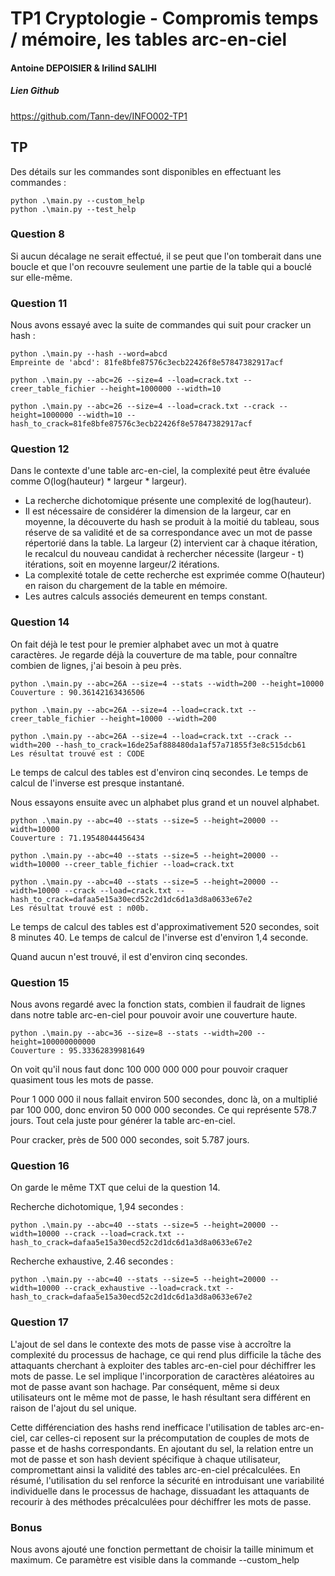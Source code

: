 
# TP1 Cryptologie - Compromis temps / mémoire, les tables arc-en-ciel

#### Antoine DEPOISIER & Irilind SALIHI

##### Lien Github

https://github.com/Tann-dev/INFO002-TP1

## TP

Des détails sur les commandes sont disponibles en effectuant les commandes :

```shell
python .\main.py --custom_help
python .\main.py --test_help
```

### Question 8

Si aucun décalage ne serait effectué, il se peut que l'on tomberait dans une boucle et que l'on recouvre seulement une partie de la table qui a bouclé sur elle-même.

### Question 11

Nous avons essayé avec la suite de commandes qui suit pour cracker un hash :

```shell
python .\main.py --hash --word=abcd
Empreinte de 'abcd': 81fe8bfe87576c3ecb22426f8e57847382917acf
```

```shell
python .\main.py --abc=26 --size=4 --load=crack.txt --creer_table_fichier --height=1000000 --width=10
```

```shell
python .\main.py --abc=26 --size=4 --load=crack.txt --crack --height=1000000 --width=10 --hash_to_crack=81fe8bfe87576c3ecb22426f8e57847382917acf
```

### Question 12

Dans le contexte d'une table arc-en-ciel, la complexité peut être évaluée comme O(log(hauteur) * largeur * largeur).

- La recherche dichotomique présente une complexité de log(hauteur).
- Il est nécessaire de considérer la dimension de la largeur, car en moyenne, la découverte du hash se produit à la moitié du tableau, sous réserve de sa validité et de sa correspondance avec un mot de passe répertorié dans la table. La largeur (2) intervient car à chaque itération, le recalcul du nouveau candidat à rechercher nécessite (largeur - t) itérations, soit en moyenne largeur/2 itérations.
- La complexité totale de cette recherche est exprimée comme O(hauteur) en raison du chargement de la table en mémoire.
- Les autres calculs associés demeurent en temps constant.

### Question 14

On fait déjà le test pour le premier alphabet avec un mot à quatre caractères.
Je regarde déjà la couverture de ma table, pour connaître combien de lignes, j'ai besoin à peu près.

```shell
python .\main.py --abc=26A --size=4 --stats --width=200 --height=10000
Couverture : 90.36142163436506
```

```shell
python .\main.py --abc=26A --size=4 --load=crack.txt --creer_table_fichier --height=10000 --width=200
```

```shell
python .\main.py --abc=26A --size=4 --load=crack.txt --crack --width=200 --hash_to_crack=16de25af888480da1af57a71855f3e8c515dcb61
Les résultat trouvé est : CODE
```

Le temps de calcul des tables est d'environ cinq secondes.
Le temps de calcul de l'inverse est presque instantané.


Nous essayons ensuite avec un alphabet plus grand et un nouvel alphabet.

```shell
python .\main.py --abc=40 --stats --size=5 --height=20000 --width=10000
Couverture : 71.19548044456434
```

```shell
python .\main.py --abc=40 --stats --size=5 --height=20000 --width=10000 --creer_table_fichier --load=crack.txt
```

```shell
python .\main.py --abc=40 --stats --size=5 --height=20000 --width=10000 --crack --load=crack.txt --hash_to_crack=dafaa5e15a30ecd52c2d1dc6d1a3d8a0633e67e2
Les résultat trouvé est : n00b.
```

Le temps de calcul des tables est d'approximativement 520 secondes, soit 8 minutes 40.
Le temps de calcul de l'inverse est d'environ 1,4 seconde.

Quand aucun n'est trouvé, il est d'environ cinq secondes.


### Question 15

Nous avons regardé avec la fonction stats, combien il faudrait de lignes dans notre table arc-en-ciel pour pouvoir avoir une couverture haute.

```shell
python .\main.py --abc=36 --size=8 --stats --width=200 --height=100000000000
Couverture : 95.33362839981649
```

On voit qu'il nous faut donc 100 000 000 000 pour pouvoir craquer quasiment tous les mots de passe.

Pour 1 000 000 il nous fallait environ 500 secondes, donc là, on a multiplié par 100 000, donc environ 50 000 000 secondes. Ce qui représente 578.7 jours. Tout cela juste pour générer la table arc-en-ciel.

Pour cracker, près de 500 000 secondes, soit 5.787 jours.

### Question 16

On garde le même TXT que celui de la question 14.

Recherche dichotomique, 1,94 secondes : 
```shell
python .\main.py --abc=40 --stats --size=5 --height=20000 --width=10000 --crack --load=crack.txt --hash_to_crack=dafaa5e15a30ecd52c2d1dc6d1a3d8a0633e67e2
```

Recherche exhaustive, 2.46 secondes :
```shell
python .\main.py --abc=40 --stats --size=5 --height=20000 --width=10000 --crack_exhaustive --load=crack.txt --hash_to_crack=dafaa5e15a30ecd52c2d1dc6d1a3d8a0633e67e2
```

### Question 17

L'ajout de sel dans le contexte des mots de passe vise à accroître la complexité du processus de hachage, ce qui rend plus difficile la tâche des attaquants cherchant à exploiter des tables arc-en-ciel pour déchiffrer les mots de passe. Le sel implique l'incorporation de caractères aléatoires au mot de passe avant son hachage. Par conséquent, même si deux utilisateurs ont le même mot de passe, le hash résultant sera différent en raison de l'ajout du sel unique.

Cette différenciation des hashs rend inefficace l'utilisation de tables arc-en-ciel, car celles-ci reposent sur la précomputation de couples de mots de passe et de hashs correspondants. En ajoutant du sel, la relation entre un mot de passe et son hash devient spécifique à chaque utilisateur, compromettant ainsi la validité des tables arc-en-ciel précalculées. En résumé, l'utilisation du sel renforce la sécurité en introduisant une variabilité individuelle dans le processus de hachage, dissuadant les attaquants de recourir à des méthodes précalculées pour déchiffrer les mots de passe.

### Bonus

Nous avons ajouté une fonction permettant de choisir la taille minimum et maximum. Ce paramètre est visible dans la commande --custom_help
